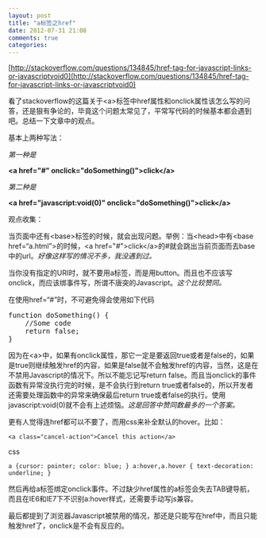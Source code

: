 ```yaml
---
layout: post
title: "a标签之href"
date: 2012-07-31 21:08
comments: true
categories: 
---
```


[http://stackoverflow.com/questions/134845/href-tag-for-javascript-links-or-javascriptvoid0](http://stackoverflow.com/questions/134845/href-tag-for-javascript-links-or-javascriptvoid0)
<p>看了stackoverflow的这篇关于&lt;a&gt;标签中href属性和onclick属性该怎么写的问答，还是狠有争论的，毕竟这个问题太常见了，平常写代码的时候基本都会遇到吧。总结一下文章中的观点。</p>
<p>基本上两种写法：</p>
<p><em>第一种是</em></p>
<p><strong>&lt;a href="#" onclick="doSomething()"&gt;click&lt;/a&gt;</strong></p>
<p><em>第二种是</em></p>
<p><strong>&lt;a href="javascript:void(0)" onclick="doSomething()"&gt;click&lt;/a&gt;</strong></p>
<p>观点收集：</p>
<p>当页面中还有&lt;base&gt;标签的时候，就会出现问题。举例：当&lt;head&gt;中有&lt;base href=“a.html”&gt;的时候，&lt;a href="#"&gt;click&lt;/a&gt;的#就会跳出当前页面而去base中的url。<em>好像这样写的情况不多，我没遇到过。</em></p>
<p>当你没有指定的URI时，就不要用a标签，而是用button。而且也不应该写onclick，而应该绑事件写，所谓不唐突的Javascript。<em>这个比较赞同。</em></p>
<p>在使用href=“#”时，不可避免得会使用如下代码</p>
<pre>function doSomething() {
    //Some code
    return false;
}</pre>
<p>因为在&lt;a&gt;中，如果有onclick属性，那它一定是要返回true或者是false的，如果是true则继续触发href的内容，如果是false就不会触发href的内容，当然，这是在不禁用Javascript的情况下。所以不能忘记写return false。而且当onclick的事件函数有异常没执行完的时候，是不会执行到return true或者false的，所以开发者还需要处理函数中的异常来确保最后return true或者false的执行。使用javascript:void(0)就不会有上述烦恼。<em>这是回答中赞同数最多的一个答案。</em></p>
<p>更有人觉得连href都可以不要了，而用css来补全默认的hover。比如：</p>
<pre><code>&lt;a class="cancel-action"&gt;Cancel this action&lt;/a&gt;</code></pre>
<p>css</p>
<pre><code>a {cursor: pointer; color: blue; } a:hover,a.hover { text-decoration: underline; }</code></pre>
<p>然后再给a标签绑定onclick事件。不过缺少href属性的a标签会失去TAB键导航，而且在IE6和IE7下不识别a:hover样式，还需要手动写js兼容。</p>
<p>最后都提到了浏览器Javascript被禁用的情况，那还是只能写在href中，而且只能触发href了，onclick是不会有反应的。</p>


